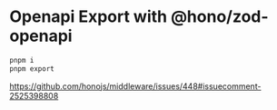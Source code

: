 # Openapi Export with @hono/zod-openapi

```sh
pnpm i
pnpm export
```

<https://github.com/honojs/middleware/issues/448#issuecomment-2525398808>
